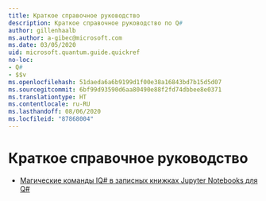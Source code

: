 ```yaml
---
title: Краткое справочное руководство
description: Краткое справочное руководство по Q#
author: gillenhaalb
ms.author: a-gibec@microsoft.com
ms.date: 03/05/2020
uid: microsoft.quantum.guide.quickref
no-loc:
- Q#
- $$v
ms.openlocfilehash: 51daeda6a6b9199d1f00e38a16843bd7b15d5d07
ms.sourcegitcommit: 6bf99d93590d6aa80490e88f2fd74dbbee8e0371
ms.translationtype: HT
ms.contentlocale: ru-RU
ms.lasthandoff: 08/06/2020
ms.locfileid: "87868004"
---
```

# <a name="quick-reference-pages"></a>Краткое справочное руководство

* [Магические команды IQ# в записных книжках Jupyter Notebooks для Q#](xref:microsoft.quantum.guide.quickref.iqsharp)
